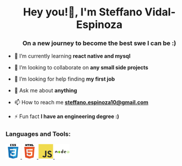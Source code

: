 <h1 align="center">Hey you!👋, I'm Steffano Vidal-Espinoza</h1>
<h3 align="center">On a new journey to become the best swe I can be :)</h3>

- 🌱 I’m currently learning **react native and mysql**

- 👯 I’m looking to collaborate on **any small side projects**

- 🤝 I’m looking for help finding **my first job**

- 💬 Ask me about **anything**

- 📫 How to reach me **steffano.espinoza10@gmail.com**

- ⚡ Fun fact **I have an engineering degree :)**


<h3 align="left">Languages and Tools:</h3>
<p align="left"> <a href="https://www.w3schools.com/css/" target="_blank"> <img src="https://raw.githubusercontent.com/devicons/devicon/master/icons/css3/css3-original-wordmark.svg" alt="css3" width="40" height="40"/> </a> <a href="https://www.w3.org/html/" target="_blank"> <img src="https://raw.githubusercontent.com/devicons/devicon/master/icons/html5/html5-original-wordmark.svg" alt="html5" width="40" height="40"/> </a> <a href="https://developer.mozilla.org/en-US/docs/Web/JavaScript" target="_blank"> <img src="https://raw.githubusercontent.com/devicons/devicon/master/icons/javascript/javascript-original.svg" alt="javascript" width="40" height="40"/> </a> <a href="https://nodejs.org" target="_blank"> <img src="https://raw.githubusercontent.com/devicons/devicon/master/icons/nodejs/nodejs-original-wordmark.svg" alt="nodejs" width="40" height="40"/> </a> </p>
